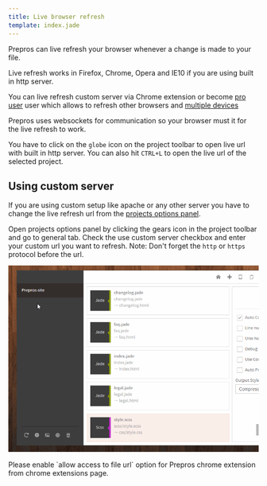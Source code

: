 ```yaml
---
title: Live browser refresh
template: index.jade
---
```


Prepros can live refresh your browser whenever a change is made to your file.

Live refresh works in Firefox, Chrome, Opera and IE10 if you are using built in http server.

You can live refresh custom server via Chrome extension or become [pro user](/prepros/pro) user which allows to refresh other browsers and [multiple devices](multi-device-testing.html)

Prepros uses websockets for communication so your browser must it for the live refresh to work.

You have to click on the `globe` icon on the project toolbar to open live url with built in http server. You can also hit `CTRL+L` to open the live url of the selected project.

## Using custom server

If you are using custom setup like apache or any other server you have to change the live refresh url from the [projects options panel](projects.html).

Open projects options panel by clicking the gears icon in the project toolbar and go to general tab. Check the use custom server checkbox and enter your custom url you want to refresh. Note: Don't forget the `http` or `https` protocol before the url.

![Custom Server](img/live-refresh/live-url.gif)

<div class="alert alert-info">Please enable `allow access to file url` option for Prepros chrome extension from chrome extensions page.</div>